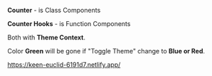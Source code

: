**Counter** - is Class Components

**Counter Hooks** - is Function Components

Both with **Theme Context**. 

Color **Green** will be gone if "Toggle Theme" change to **Blue or Red**.


https://keen-euclid-6191d7.netlify.app/
